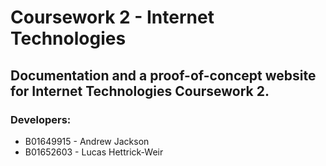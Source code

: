 # Coursework 2 - Internet Technologies
## Documentation and a proof-of-concept website for Internet Technologies Coursework 2.
### Developers:


 - B01649915 - Andrew Jackson 
 - B01652603 - Lucas Hettrick-Weir



